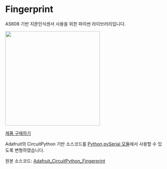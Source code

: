 # Fingerprint

AS608 기반 지문인식센서 사용을 위한 파이썬 라이브러리입니다.

<img src="https://mechaimage.godohosting.com/mecha_img_thumbnail/582627/20220722153311.png" width="300">

[제품 구매하기](https://mechasolution.com/shop/goods/goods_view.php?goodsno=582627&category=)

Adafruit의 CircuitPython 기반 소스코드를 [Python pySerial 모듈](https://pyserial.readthedocs.io/en/latest/pyserial.html)에서 사용할 수 있도록 변형하였습니다.

원본 소스코드: [Adafruit_CircuitPython_Fingerprint](https://github.com/adafruit/Adafruit_CircuitPython_Fingerprint)
